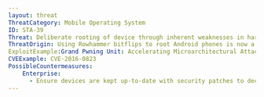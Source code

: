 ```yaml
---
layout: threat
ThreatCategory: Mobile Operating System
ID: STA-39
Threat: Deliberate rooting of device through inherent weaknesses in hardware
ThreatOrigin: Using Rowhammer bitflips to root Android phones is now a thing [^D-Goodin-1]
ExploitExample:Grand Pwning Unit: Accelerating Microarchitectural Attacks with the GPU [^P-Frigo-1]
CVEExample: CVE-2016-0823
PossibleCountermeasures:
    Enterprise:
      - Ensure devices are kept up-to-date with security patches to decrease the likelihood that they can be rooted/jailbroken.
---
```

